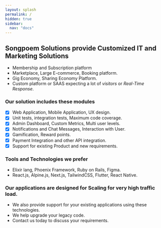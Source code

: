 ```yaml
---
layout: splash
permalink: /
hidden: true
sidebar:
  nav: "docs"
---
```


##  Songpoem Solutions provide **Customized IT and Marketing Solutions**
- Membership and Subscription platform
- Marketplace, Large E-commerce, Booking platform.
- Gig Economy, Sharing Economy Platform.
- Custom platform or SAAS expecting a lot of *visitors* or *Real-Time Response*.

### Our solution includes these modules
- [x] Web Application, Mobile Application, UX design.
- [x] Unit tests, integration tests, Maximum code coverage.
- [x] Admin Dashboard, Custom Metrics, Multi user levels.
- [x] Notifications and Chat Messages, Interaction with User.
- [x] Gamification, Reward points.
- [x] Payment Integration and other API integration.
- [x] Support for existing Product and new requirements.

### Tools and Technologies we prefer
- Elixir lang, Phoenix Framework, Ruby on Rails, Figma.
- React.js, Alpine.js, Next.js, TailwindCSS, Flutter, React Native.

### Our applications are designed for Scaling for very high traffic load. 
- We also provide support for your existing applications using these technologies.
- We help upgrade your legacy code.
- Contact us today to discuss your requirements.